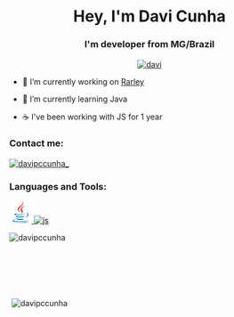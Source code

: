 <h1 align="center">Hey, I'm Davi Cunha</h1>
<h3 align="center">I'm developer from MG/Brazil</h3>

<p align="center"> <a href="https://twitter.com/davipccunha_" target="blank"><img align="center" src="https://img.shields.io/twitter/follow/davipccunha_?logo=twitter&style=for-the-badge" alt="davi" /></a> </p>

- 🔭 I’m currently working on [Rarley](https://github.com/RarleyInc)

- 🌱 I’m currently learning Java

- ☕ I've been working with JS for 1 year

<h3 align="left">Contact me:</h3>
<p align="left">
<a href="https://twitter.com/davipccunha_" target="blank"><img align="center" src = "https://logodownload.org/wp-content/uploads/2014/09/twitter-logo-7.png" alt="davipccunha_" height="30" width="30" /></a>

<h3 align="left">Languages and Tools:</h3>
<p align="left"> 
<a href="https://www.java.com" target="_blank"> <img src="https://raw.githubusercontent.com/devicons/devicon/master/icons/java/java-original.svg" alt="java" width="40" height="40"/> </a> 
<a href="https://developer.mozilla.org/pt-BR/docs/Web/JavaScript" target="_blank"> <img src="https://i0.wp.com/pt.mundobabushka.com/wp-content/uploads/sites/5/2016/03/js-logo.png?fit=500%2C500&ssl=1" alt="js" width="40" height="40"/> </a> </p>


<p><img align="left" src="https://github-readme-stats.vercel.app/api/top-langs?username=davipccunha&show_icons=true&locale=en&layout=compact&theme=tokyonight" alt="davipccunha" /></p>
<br></br>
<br></br>
<br></br>
<p>&nbsp;<img align="center" src="https://github-readme-stats.vercel.app/api?username=davipccunha&show_icons=true&locale=en&theme=tokyonight" alt="davipccunha" /></p>

